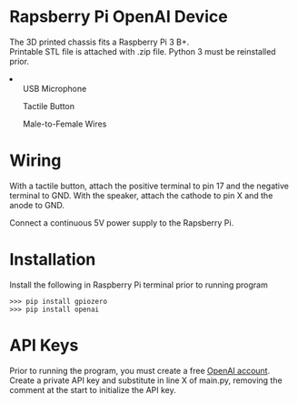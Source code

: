 # Rapsberry Pi OpenAI Device
The 3D printed chassis fits a Raspberry Pi 3 B+.  
Printable STL file is attached with .zip file.
Python 3 must be reinstalled prior.

<li>
  <ul>USB Microphone</ul>
  <ul>Tactile Button</ul>
  <ul>Male-to-Female Wires</ul>
</li>

# Wiring
With a tactile button, attach the positive terminal to pin 17 and the negative terminal to GND.
With the speaker, attach the cathode to pin X and the anode to GND.

Connect a continuous 5V power supply to the Rapsberry Pi.

# Installation
Install the following in Raspberry Pi terminal prior to running program
```
>>> pip install gpiozero
>>> pip install openai
```

# API Keys
Prior to running the program, you must create a free [OpenAI account](https://openai.com/blog/openai-api).
Create a private API key and substitute in line X of main.py, removing the comment at the start to initialize the API key.
